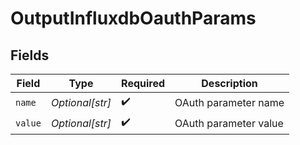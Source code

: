 # OutputInfluxdbOauthParams


## Fields

| Field                 | Type                  | Required              | Description           |
| --------------------- | --------------------- | --------------------- | --------------------- |
| `name`                | *Optional[str]*       | :heavy_check_mark:    | OAuth parameter name  |
| `value`               | *Optional[str]*       | :heavy_check_mark:    | OAuth parameter value |